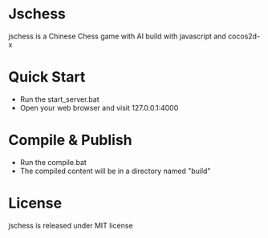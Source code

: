 Jschess
=======
jschess is a Chinese Chess game with AI build with javascript and cocos2d-x

Quick Start
=======
* Run the start_server.bat
* Open your web browser and visit 127.0.0.1:4000

Compile & Publish
=======
* Run the compile.bat
* The compiled content will be in a directory named "build"

License
=======
jschess is released under MIT license
